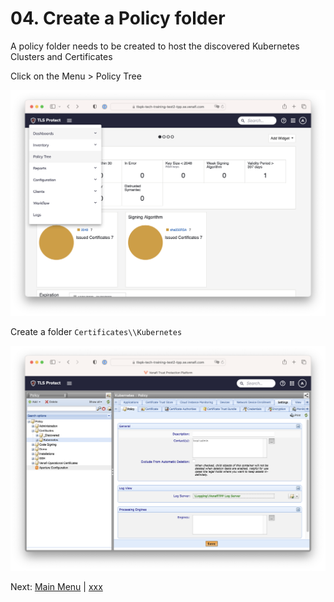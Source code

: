# 04. Create a Policy folder

A policy folder needs to be created to host the discovered Kubernetes Clusters and Certificates

Click on the Menu > Policy Tree

<p align="center">
  <img src="../../imgs/tlspdc07.png" width="614" />
</p>

Create a folder `Certificates\\Kubernetes`

<p align="center">
  <img src="../../imgs/tlspdc08.png" width="614" />
</p>


Next: [Main Menu](../../README.md) | [xxx]()